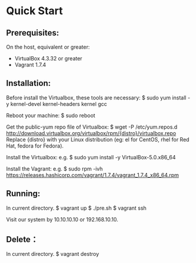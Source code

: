 Quick Start
===========

Prerequisites:
--------------
On the host, equivalent or greater: 
* VirtualBox 4.3.32 or greater
* Vagrant 1.7.4

Installation:
-------------
Before install the Virtualbox, these tools are necessary:
$ sudo yum install -y kernel-devel kernel-headers kernel gcc

Reboot your machine:
$ sudo reboot


Get the public-yum repo file of Virtualbox:
$ wget -P /etc/yum.repos.d http://download.virtualbox.org/virtualbox/rpm/{distro}/virtualbox.repo
Replace {distro} with your Linux distribution (eg: el for CentOS, rhel for Red Hat, fedora for Fedora).


Install the Virtualbox:
e.g. $ sudo yum install -y VirtualBox-5.0.x86_64


Install the Vagrant:
e.g. $ sudo rpm -ivh https://releases.hashicorp.com/vagrant/1.7.4/vagrant_1.7.4_x86_64.rpm


Running:
--------
In current directory.
$ vagrant up
$ ./pre.sh
$ vagrant ssh

Visit our system by 10.10.10.10 or 192.168.10.10.

Delete：
-------
In current directory. 
$ vagrant destroy
